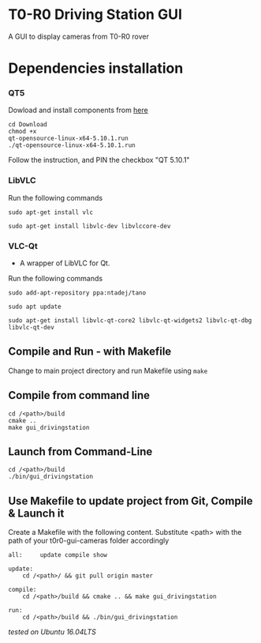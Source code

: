 # T0-R0 Driving Station GUI

A GUI to display cameras from T0-R0 rover

# Dependencies installation
### QT5
  Dowload and install components from <a href="https://download.qt.io/official_releases/qt/5.10/5.10.1/">here</a>

<code>cd Download  </code> <br> <code>chmod +x qt-opensource-linux-x64-5.10.1.run</code> <br> <code>./qt-opensource-linux-x64-5.10.1.run </code>  <br>

<h> Follow the instruction, and PIN the checkbox "QT 5.10.1" </h>

### LibVLC

Run the following commands
```
sudo apt-get install vlc
```
```
sudo apt-get install libvlc-dev libvlccore-dev
```

### VLC-Qt

- A wrapper of LibVLC for Qt.

Run the following commands
```
sudo add-apt-repository ppa:ntadej/tano
```
```
sudo apt update
```
```
sudo apt-get install libvlc-qt-core2 libvlc-qt-widgets2 libvlc-qt-dbg libvlc-qt-dev
```

## Compile and Run - with Makefile

Change to main project directory and run Makefile using <code>make</code>

## Compile from command line
```
cd /<path>/build
cmake ..
make gui_drivingstation
```

## Launch from Command-Line
```
cd /<path>/build
./bin/gui_drivingstation
```

## Use Makefile to update project from Git, Compile & Launch it

Create a Makefile with the following content. Substitute \<path\> with the path of your t0r0-gui-cameras folder accordingly
```
all:	 update	compile	show

update:
	cd /<path>/ && git pull origin master

compile:
	cd /<path>/build && cmake .. && make gui_drivingstation

run:
	cd /<path>/build && ./bin/gui_drivingstation
```


*tested on Ubuntu 16.04LTS*
